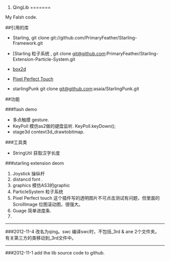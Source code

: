 

1. QingLib
=======

My Falsh code.

##引用的库
- Starling, git clone git://github.com/PrimaryFeather/Starling-Framework.git
- [Starling 粒子系统 , git clone git@github.com:PrimaryFeather/Starling-Extension-Particle-System.git

- [box2d](http://box2dflash.sourceforge.net/)
- [Pixel Perfect Touch](https://github.com/krechagames/starling-extensions)
- starlingPunk git clone git@github.com:asaia/StarlingPunk.git




##功能

###flash demo
- 多点触摸 gesture.
- KeyPoll 模仿as2做的键盘监听. KeyPoll.keyDown();
- stage3d context3d_drawtobitmap.
 

###工具类
- StringUtil 获取汉字长度



###starling extension deom
1. Joystick 操纵杆
2. distancd font .
3. graphics 模仿AS3的graphic
4. ParticleSystem  粒子系统
5. Pixel Perfect touch 这个插件写的透明图片不可点击测试有问题，但里面的 ScrollImage 位图滚动图，很强大。
6. Guage 简单进度条.
7. 



------------------------------------------------------
###2012-11-4
改名为qing。swc
编译swc时，不包括_3rd & ane 2个文件夹。
有关第三方的类移动到_3rd文件中。


------------------------------------------------------
###2012-11-1
add the lib source code to github.

